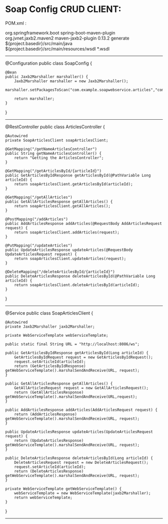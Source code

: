 # Soap Config CRUD CLIENT:

POM.xml :

<build>
		<plugins>
			<plugin>
				<groupId>org.springframework.boot</groupId>
				<artifactId>spring-boot-maven-plugin</artifactId>
<!--				<configuration>
					<source>1.8</source>
					<target>1.8</target>
				</configuration>-->
			</plugin>
			<plugin>
				<groupId>org.jvnet.jaxb2.maven2</groupId>
				<artifactId>maven-jaxb2-plugin</artifactId>
				<version>0.13.2</version>
				<executions>
					<execution>
						<goals>
							<goal>generate</goal>
						</goals>
					</execution>
				</executions>
				<configuration>
					<!--<generatePackage>com.example.soapwebservice.articles</generatePackage>-->
					<generateDirectory>${project.basedir}/src/main/java</generateDirectory>
					<schemaDirectory>${project.basedir}/src/main/resources/wsdl</schemaDirectory>
					<schemaIncludes>
						<include>*.wsdl</include>
					</schemaIncludes>
				</configuration>
			</plugin>
		</plugins>
	</build>

---------------------------------------------------------------------------------------------------------

@Configuration
public class SoapConfig {

    @Bean
    public Jaxb2Marshaller marshaller() {
        Jaxb2Marshaller marshaller = new Jaxb2Marshaller();
        marshaller.setPackagesToScan("com.example.soapwebservice.articles","com.example.soapwebservice.employees");

        return marshaller;
    }
}

---------------------------------------------------------------------------------------------------------

@RestController
public class ArticlesController {

    @Autowired
    private SoapArticlesClient soapArticlesClient;

    @GetMapping("/getNameArticlesController")
    public String getNameArticlesController() {
        return "Getting the ArticlesController";
    }

    @GetMapping("/getArticlesById/{articleId}")
    public GetArticlesByIdResponse getArticlesById(@PathVariable Long articleId) {
        return soapArticlesClient.getArticlesById(articleId);
    }

    @GetMapping("/getAllArticles")
    public GetAllArticlesResponse getAllArticles() {
        return soapArticlesClient.getAllArticles();
    }

    @PostMapping("/addArticles")
    public AddArticlesResponse addArticles(@RequestBody AddArticlesRequest request) {
        return soapArticlesClient.addArticles(request);
    }

    @PutMapping("/updateArticles")
    public UpdateArticlesResponse updateArticles(@RequestBody UpdateArticlesRequest request) {
        return soapArticlesClient.updateArticles(request);
    }

    @DeleteMapping("/deleteArticlesById/{articleId}")
    public DeleteArticlesResponse deleteArticlesById(@PathVariable Long articleId) {
        return soapArticlesClient.deleteArticlesById(articleId);
    }
}

---------------------------------------------------------------------------------------------------------

@Service
public class SoapArticlesClient {

    @Autowired
    private Jaxb2Marshaller jaxb2Marshaller;

    private WebServiceTemplate webServiceTemplate;

    public static final String URL = "http://localhost:8086/ws";

    public GetArticlesByIdResponse getArticlesById(Long articleId) {
        GetArticlesByIdRequest request = new GetArticlesByIdRequest();
        request.setArticleId(articleId);
        return (GetArticlesByIdResponse) getWebServiceTemplate().marshalSendAndReceive(URL, request);
    }

    public GetAllArticlesResponse getAllArticles() {
        GetAllArticlesRequest request = new GetAllArticlesRequest();
        return (GetAllArticlesResponse) getWebServiceTemplate().marshalSendAndReceive(URL,request);
    }

    public AddArticlesResponse addArticles(AddArticlesRequest request) {
        return (AddArticlesResponse) getWebServiceTemplate().marshalSendAndReceive(URL, request);
    }

    public UpdateArticlesResponse updateArticles(UpdateArticlesRequest request) {
        return (UpdateArticlesResponse) getWebServiceTemplate().marshalSendAndReceive(URL, request);
    }

    public DeleteArticlesResponse deleteArticlesById(Long articleId) {
        DeleteArticlesRequest request = new DeleteArticlesRequest();
        request.setArticleId(articleId);
        return (DeleteArticlesResponse) getWebServiceTemplate().marshalSendAndReceive(URL, request);
    }

    private WebServiceTemplate getWebServiceTemplate() {
        webServiceTemplate = new WebServiceTemplate(jaxb2Marshaller);
        return webServiceTemplate;
    }
}

---------------------------------------------------------------------------------------------------------
